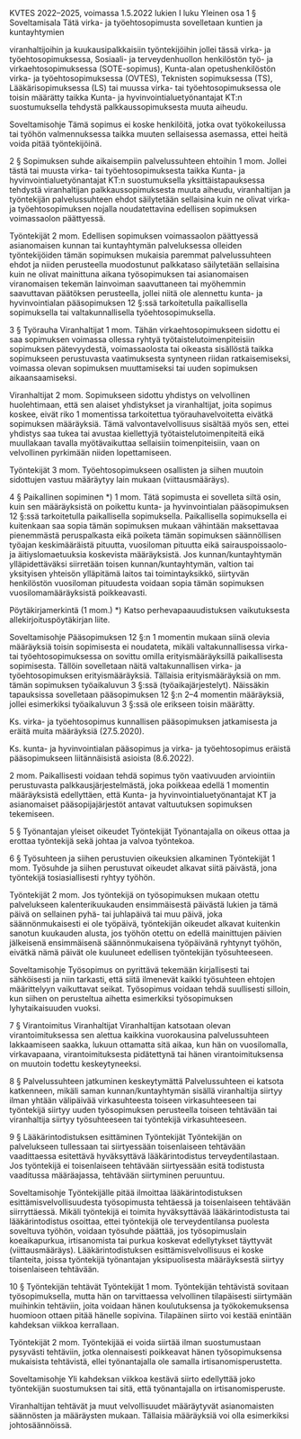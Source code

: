 KVTES 2022–2025, voimassa 1.5.2022 lukien
I luku Yleinen osa
1 § Soveltamisala
Tätä virka- ja työehtosopimusta sovelletaan kuntien ja kuntayhtymien

viranhaltijoihin ja
kuukausipalkkaisiin työntekijöihin
jollei tässä virka- ja työehtosopimuksessa, Sosiaali- ja terveydenhuollon henkilöstön työ- ja virkaehtosopimuksessa (SOTE-sopimus), Kunta-alan opetushenkilöstön virka- ja työehtosopimuksessa (OVTES), Teknisten sopimuksessa (TS), Lääkärisopimuksessa (LS) tai muussa virka- tai työehtosopimuksessa ole toisin määrätty taikka Kunta- ja hyvinvointialuetyönantajat KT:n suostumuksella tehdystä palkkaussopimuksesta muuta aiheudu.

Soveltamisohje
Tämä sopimus ei koske henkilöitä, jotka ovat työkokeilussa tai työhön valmennuksessa taikka muuten sellaisessa asemassa, ettei heitä voida pitää työntekijöinä.

2 § Sopimuksen suhde aikaisempiin palvelussuhteen ehtoihin
1 mom.
Jollei tästä tai muusta virka- tai työehtosopimuksesta taikka Kunta- ja hyvinvointialuetyönantajat KT:n suostumuksella yksittäistapauksessa tehdystä viranhaltijan palkkaussopimuksesta muuta aiheudu, viranhaltijan ja työntekijän palvelussuhteen ehdot säilytetään sellaisina kuin ne olivat virka- ja työehtosopimuksen nojalla noudatettavina edellisen sopimuksen voimassaolon päättyessä.

Työntekijät
2 mom.
Edellisen sopimuksen voimassaolon päättyessä asianomaisen kunnan tai kuntayhtymän palveluksessa olleiden työntekijöiden tämän sopimuksen mukaisia paremmat palvelussuhteen ehdot ja niiden perusteella muodostunut palkkataso säilytetään sellaisina kuin ne olivat mainittuna aikana työsopimuksen tai asianomaisen viranomaisen tekemän lainvoiman saavuttaneen tai myöhemmin saavuttavan päätöksen perusteella, jollei niitä ole alennettu kunta- ja hyvinvointialan pääsopimuksen 12 §:ssä tarkoitetulla paikallisella sopimuksella tai valtakunnallisella työehtosopimuksella.

3 § Työrauha
Viranhaltijat
1 mom.
Tähän virkaehtosopimukseen sidottu ei saa sopimuksen voimassa ollessa ryhtyä työtaistelutoimenpiteisiin sopimuksen pätevyydestä, voimassaolosta tai oikeasta sisällöstä taikka sopimukseen perustuvasta vaatimuksesta syntyneen riidan ratkaisemiseksi, voimassa olevan sopimuksen muuttamiseksi tai uuden sopimuksen aikaansaamiseksi.

Viranhaltijat
2 mom.
Sopimukseen sidottu yhdistys on velvollinen huolehtimaan, että sen alaiset yhdistykset ja viranhaltijat, joita sopimus koskee, eivät riko 1 momentissa tarkoitettua työrauhavelvoitetta eivätkä sopimuksen määräyksiä. Tämä valvontavelvollisuus sisältää myös sen, ettei yhdistys saa tukea tai avustaa kiellettyjä työtaistelutoimenpiteitä eikä muullakaan tavalla myötävaikuttaa sellaisiin toimenpiteisiin, vaan on velvollinen pyrkimään niiden lopettamiseen.

Työntekijät
3 mom.
Työehtosopimukseen osallisten ja siihen muutoin sidottujen vastuu määräytyy lain mukaan (viittausmääräys).

4 § Paikallinen sopiminen *)
1 mom.
Tätä sopimusta ei sovelleta siltä osin, kuin sen määräyksistä on poikettu kunta- ja hyvinvointialan pääsopimuksen 12 §:ssä tarkoitetulla paikallisella sopimuksella. Paikallisella sopimuksella ei kuitenkaan saa sopia tämän sopimuksen mukaan vähintään maksettavaa pienemmästä peruspalkasta eikä poiketa tämän sopimuksen säännöllisen työajan keskimääräistä pituutta, vuosiloman pituutta eikä sairauspoissaolo- ja äitiyslomaetuuksia koskevista määräyksistä. Jos kunnan/kuntayhtymän ylläpidettäväksi siirretään toisen kunnan/kuntayhtymän, valtion tai yksityisen yhteisön ylläpitämä laitos tai toimintayksikkö, siirtyvän henkilöstön vuosiloman pituudesta voidaan sopia tämän sopimuksen vuosilomamääräyksistä poikkeavasti.

Pöytäkirjamerkintä (1 mom.)
*) Katso perhevapaauudistuksen vaikutuksesta allekirjoituspöytäkirjan liite.

Soveltamisohje
Pääsopimuksen 12 §:n 1 momentin mukaan siinä olevia määräyksiä toisin sopimisesta ei noudateta, mikäli valtakunnallisessa virka- tai työehtosopimuksessa on sovittu omilla erityismääräyksillä paikallisesta sopimisesta. Tällöin sovelletaan näitä valtakunnallisen virka- ja työehtosopimuksen erityismääräyksiä. Tällaisia erityismääräyksiä on mm. tämän sopimuksen työaikaluvun 3 §:ssä (työaikajärjestelyt). Näissäkin tapauksissa sovelletaan pääsopimuksen 12 §:n 2–4 momentin määräyksiä, jollei esimerkiksi työaikaluvun 3 §:ssä ole erikseen toisin määrätty.

Ks. virka- ja työehtosopimus kunnallisen pääsopimuksen jatkamisesta ja eräitä muita määräyksiä (27.5.2020).

Ks. kunta- ja hyvinvointialan pääsopimus ja virka- ja työehtosopimus eräistä pääsopimukseen liitännäisistä asioista (8.6.2022). 

2 mom.
Paikallisesti voidaan tehdä sopimus työn vaativuuden arviointiin perustuvasta palkkausjärjestelmästä, joka poikkeaa edellä 1 momentin määräyksistä edellyttäen, että Kunta- ja hyvinvointialuetyönantajat KT ja asianomaiset pääsopijajärjestöt antavat valtuutuksen sopimuksen tekemiseen.

5 § Työnantajan yleiset oikeudet
Työntekijät
Työnantajalla on oikeus ottaa ja erottaa työntekijä sekä johtaa ja valvoa työntekoa.

6 § Työsuhteen ja siihen perustuvien oikeuksien alkaminen
Työntekijät
1 mom.
Työsuhde ja siihen perustuvat oikeudet alkavat siitä päivästä, jona työntekijä tosiasiallisesti ryhtyy työhön.

Työntekijät
2 mom.
Jos työntekijä on työsopimuksen mukaan otettu palvelukseen kalenterikuukauden ensimmäisestä päivästä lukien ja tämä päivä on sellainen pyhä- tai juhlapäivä tai muu päivä, joka säännönmukaisesti ei ole työpäivä, työntekijän oikeudet alkavat kuitenkin sanotun kuukauden alusta, jos työhön otettu on edellä mainittujen päivien jälkeisenä ensimmäisenä säännönmukaisena työpäivänä ryhtynyt työhön, eivätkä nämä päivät ole kuuluneet edellisen työntekijän työsuhteeseen.

Soveltamisohje
Työsopimus on pyrittävä tekemään kirjallisesti tai sähköisesti ja niin tarkasti, että siitä ilmenevät kaikki työsuhteen ehtojen määrittelyyn vaikuttavat seikat. Työsopimus voidaan tehdä suullisesti silloin, kun siihen on perusteltua aihetta esimerkiksi työsopimuksen lyhytaikaisuuden vuoksi.

7 § Virantoimitus
Viranhaltijat
Viranhaltijan katsotaan olevan virantoimituksessa sen alettua kaikkina vuorokausina palvelussuhteen lakkaamiseen saakka, lukuun ottamatta sitä aikaa, kun hän on vuosilomalla, virkavapaana, virantoimituksesta pidätettynä tai hänen virantoimituksensa on muutoin todettu keskeytyneeksi.

8 § Palvelussuhteen jatkuminen keskeytymättä
Palvelussuhteen ei katsota katkenneen, mikäli saman kunnan/kuntayhtymän sisällä viranhaltija siirtyy ilman yhtään välipäivää virkasuhteesta toiseen virkasuhteeseen tai työntekijä siirtyy uuden työsopimuksen perusteella toiseen tehtävään tai viranhaltija siirtyy työsuhteeseen tai työntekijä virkasuhteeseen.

9 § Lääkärintodistuksen esittäminen
Työntekijät
Työntekijän on palvelukseen tullessaan tai siirtyessään toisenlaiseen tehtävään vaadittaessa esitettävä hyväksyttävä lääkärintodistus terveydentilastaan. Jos työntekijä ei toisenlaiseen tehtävään siirtyessään esitä todistusta vaaditussa määräajassa, tehtävään siirtyminen peruuntuu.

Soveltamisohje
Työntekijälle pitää ilmoittaa lääkärintodistuksen esittämisvelvollisuudesta työsopimusta tehtäessä ja toisenlaiseen tehtävään siirryttäessä. Mikäli työntekijä ei toimita hyväksyttävää lääkärintodistusta tai lääkärintodistus osoittaa, ettei työntekijä ole terveydentilansa puolesta soveltuva työhön, voidaan työsuhde päättää, jos työsopimuslain koeaikapurkua, irtisanomista tai purkua koskevat edellytykset täyttyvät (viittausmääräys). Lääkärintodistuksen esittämisvelvollisuus ei koske tilanteita, joissa työntekijä työnantajan yksipuolisesta määräyksestä siirtyy toisenlaiseen tehtävään.

10 § Työntekijän tehtävät
Työntekijät
1 mom.
Työntekijän tehtävistä sovitaan työsopimuksella, mutta hän on tarvittaessa velvollinen tilapäisesti siirtymään muihinkin tehtäviin, joita voidaan hänen koulutuksensa ja työkokemuksensa huomioon ottaen pitää hänelle sopivina. Tilapäinen siirto voi kestää enintään kahdeksan viikkoa kerrallaan.

Työntekijät
2 mom.
Työntekijää ei voida siirtää ilman suostumustaan pysyvästi tehtäviin, jotka olennaisesti poikkeavat hänen työsopimuksensa mukaisista tehtävistä, ellei työnantajalla ole samalla irtisanomisperustetta.

Soveltamisohje
Yli kahdeksan viikkoa kestävä siirto edellyttää joko työntekijän suostumuksen tai sitä, että työnantajalla on irtisanomisperuste.

Viranhaltijan tehtävät ja muut velvollisuudet määräytyvät asianomaisten säännösten ja määräysten mukaan. Tällaisia määräyksiä voi olla esimerkiksi johtosäännöissä.
